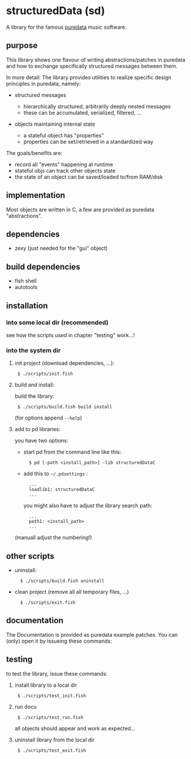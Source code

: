 # structuredData (sd)

A library for the famous [puredata](https://puredata.info/) music software.

## purpose

This library shows one flavour of writing abstractions/patches in puredata and how to exchange specifically structured messages between them.

In more detail: The library provides utilities to realize specific design principles in puredata, namely:

- structured messages

	- hierarchically structured, arbitrarily deeply nested messages 
	- these can be accumulated, serialized, filtered, ...

- objects maintaining internal state

	- a stateful object has "properties"
	- properties can be set/retrieved in a standardized way

The goals/benefits are:

- record all "events" happening at runtime
- stateful objs can track other objects state
- the state of an object can be saved/loaded to/from RAM/disk

## implementation

Most objects are written in C, a few are provided as puredata "abstractions".

## dependencies

- zexy (just needed for the "gui" object)

## build dependencies

- fish shell
- autotools

## installation

### into some local dir (recommended)

see how the scripts used in chapter "testing" work...!

### into the system dir

1. init project (download dependencies, ...):

		$ ./scripts/init.fish

2. build and install:

	build the library:

		$ ./scripts/build.fish build install

	(for options append `--help`)

3. add to pd libraries:

	you have two options:

	- start pd from the command line like this:

			$ pd [-path <install_path>] -lib structuredDataC

	- add this to `~/.pdsettings` :

			...
			loadlib1: structuredDataC
			...

		you might also have to adjust the library search path:

			...
			path1: <install_path>
			...

	(manuall adjust the numbering!)

## other scripts

- uninstall:

		$ ./scripts/build.fish uninstall

- clean project (remove all all temporary files, ...)

		$ ./scripts/exit.fish

## documentation

The Documentation is provided as puredata example patches.
You can (only) open it by issueing these commands:

## testing

to test the library, issue these commands:

1. install library to a local dir

		$ ./scripts/test_init.fish

2. run docu

		$ ./scripts/test_run.fish

	all objects should appear and work as expected...

3. uninstall library from the local dir

		$ ./scripts/test_exit.fish
